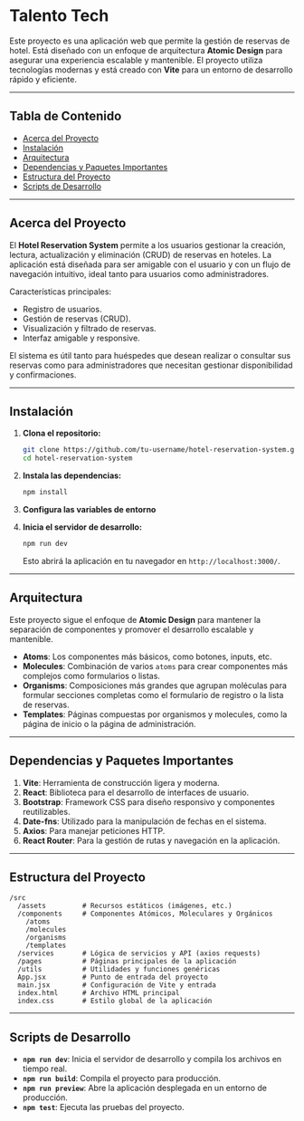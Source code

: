 # Talento Tech

Este proyecto es una aplicación web que permite la gestión de reservas de hotel. Está diseñado con un enfoque de arquitectura **Atomic Design** para asegurar una experiencia escalable y mantenible. El proyecto utiliza tecnologías modernas y está creado con **Vite** para un entorno de desarrollo rápido y eficiente.

---

## Tabla de Contenido

- [Acerca del Proyecto](#acerca-del-proyecto)
- [Instalación](#instalación)
- [Arquitectura](#arquitectura)
- [Dependencias y Paquetes Importantes](#dependencias-y-paquetes-importantes)
- [Estructura del Proyecto](#estructura-del-proyecto)
- [Scripts de Desarrollo](#scripts-de-desarrollo)

---

## Acerca del Proyecto

El **Hotel Reservation System** permite a los usuarios gestionar la creación, lectura, actualización y eliminación (CRUD) de reservas en hoteles. La aplicación está diseñada para ser amigable con el usuario y con un flujo de navegación intuitivo, ideal tanto para usuarios como administradores.

Características principales:

- Registro de usuarios.
- Gestión de reservas (CRUD).
- Visualización y filtrado de reservas.
- Interfaz amigable y responsive.

El sistema es útil tanto para huéspedes que desean realizar o consultar sus reservas como para administradores que necesitan gestionar disponibilidad y confirmaciones.

---

## Instalación

1. **Clona el repositorio:**

   ```bash
   git clone https://github.com/tu-username/hotel-reservation-system.git
   cd hotel-reservation-system
   ```

2. **Instala las dependencias:**

   ```bash
   npm install
   ```

3. **Configura las variables de entorno**

4. **Inicia el servidor de desarrollo:**

   ```bash
   npm run dev
   ```

   Esto abrirá la aplicación en tu navegador en `http://localhost:3000/`.

---

## Arquitectura

Este proyecto sigue el enfoque de **Atomic Design** para mantener la separación de componentes y promover el desarrollo escalable y mantenible.

- **Atoms**: Los componentes más básicos, como botones, inputs, etc.
- **Molecules**: Combinación de varios `atoms` para crear componentes más complejos como formularios o listas.
- **Organisms**: Composiciones más grandes que agrupan moléculas para formular secciones completas como el formulario de registro o la lista de reservas.
- **Templates**: Páginas compuestas por organismos y molecules, como la página de inicio o la página de administración.

---

## Dependencias y Paquetes Importantes

1. **Vite**: Herramienta de construcción ligera y moderna.
2. **React**: Biblioteca para el desarrollo de interfaces de usuario.
3. **Bootstrap**: Framework CSS para diseño responsivo y componentes reutilizables.
4. **Date-fns**: Utilizado para la manipulación de fechas en el sistema.
5. **Axios**: Para manejar peticiones HTTP.
6. **React Router**: Para la gestión de rutas y navegación en la aplicación.

---

## Estructura del Proyecto

```
/src
  /assets         # Recursos estáticos (imágenes, etc.)
  /components     # Componentes Atómicos, Moleculares y Orgánicos
    /atoms
    /molecules
    /organisms
    /templates
  /services       # Lógica de servicios y API (axios requests)
  /pages          # Páginas principales de la aplicación
  /utils          # Utilidades y funciones genéricas
  App.jsx         # Punto de entrada del proyecto
  main.jsx        # Configuración de Vite y entrada
  index.html      # Archivo HTML principal
  index.css       # Estilo global de la aplicación
```

---

## Scripts de Desarrollo

- **`npm run dev`**: Inicia el servidor de desarrollo y compila los archivos en tiempo real.
- **`npm run build`**: Compila el proyecto para producción.
- **`npm run preview`**: Abre la aplicación desplegada en un entorno de producción.
- **`npm test`**: Ejecuta las pruebas del proyecto.

